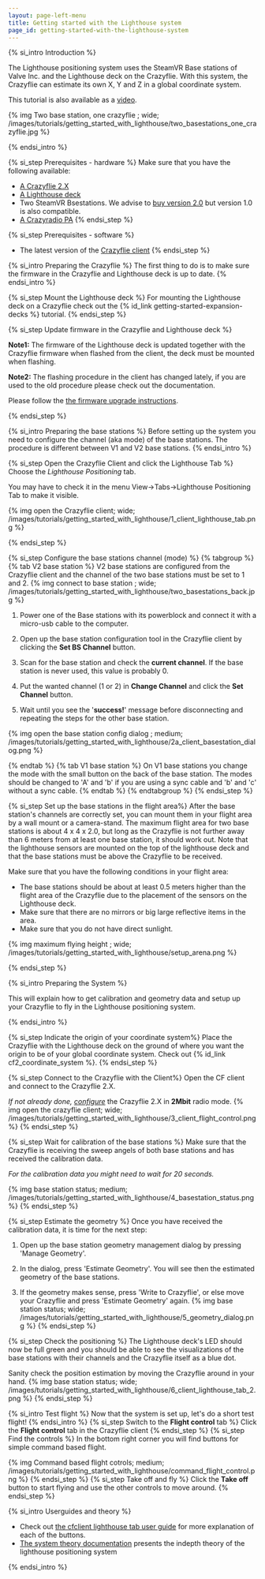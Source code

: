 ```yaml
---
layout: page-left-menu
title: Getting started with the Lighthouse system
page_id: getting-started-with-the-lighthouse-system
---
```


{% si_intro Introduction %}

The Lighthouse positioning system uses the SteamVR Base stations of Valve Inc. and the Lighthouse deck on the Crazyflie. With this system, the Crazyflie can estimate its own X, Y and Z in a global coordinate system.

This tutorial is also available as a [video](https://www.youtube.com/watch?v=DCEHht72B08).

{% img Two base station, one crazyflie ; wide; /images/tutorials/getting_started_with_lighthouse/two_basestations_one_crazyflie.jpg %}

{% endsi_intro %}

{% si_step  Prerequisites - hardware %}
Make sure that you have the following available:
* [A Crazyflie 2.X](https://store.bitcraze.io/products/crazyflie-2-1)
* [A Lighthouse deck](https://store.bitcraze.io/products/lighthouse-positioning-deck)
* Two SteamVR Bsestations. We advise to [buy version 2.0](https://store.bitcraze.io/products/lighthouse-v2-base-station) but version 1.0 is also compatible.
* [A Crazyradio PA](https://store.bitcraze.io/products/crazyradio-pa)
{% endsi_step %}

{% si_step  Prerequisites - software %}
* The latest version of the [Crazyflie client](https://github.com/bitcraze/crazyflie-clients-python/releases)
{% endsi_step %}



{% si_intro Preparing the Crazyflie %}
The first thing to do is to make sure the firmware in the Crazyflie and Lighthouse deck is up to date.
{% endsi_intro %}

{% si_step Mount the Lighthouse deck %}
For mounting the Lighthouse deck on a Crazyflie check out the {% id_link getting-started-expansion-decks %} tutorial.
{% endsi_step %}

{% si_step Update firmware in the Crazyflie and Lighthouse deck %}

**Note1:** The firmware of the Lighthouse deck is updated together with the Crazyflie firmware when flashed from the client,
the deck must be mounted when flashing.

**Note2:** The flashing procedure in the client has changed lately, if you are used to the old procedure please check out the documentation.

Please follow the [the firmware upgrade instructions](/documentation/repository/crazyflie-clients-python/master/userguides/userguide_client/#firmware-upgrade).

{% endsi_step %}


{% si_intro Preparing the base stations %}
Before setting up the system you need to configure the channel (aka mode) of the base stations. The procedure is different between V1 and V2 base stations.
{% endsi_intro %}


{% si_step Open the Crazyflie Client and click the Lighthouse Tab %}
Choose the _Lighthouse Positioning_ tab.

You may have to check it in the menu View->Tabs->Lighthouse Positioning Tab to make it visible.

{% img open the Crazyflie client; wide; /images/tutorials/getting_started_with_lighthouse/1_client_lighthouse_tab.png %}

{% endsi_step %}


{% si_step Configure the base stations channel (mode) %}
{% tabgroup %}
{% tab V2 base station %}
V2 base stations are configured from the Crazyflie client and the channel of the two base stations must be set to 1 and 2.
{% img connect to base station ; wide; /images/tutorials/getting_started_with_lighthouse/two_basestations_back.jpg %}
1. Power one of the Base stations with its powerblock and connect it with a micro-usb cable to the computer.

2. Open up the base station configuration tool in the Crazyflie client by clicking the **Set BS Channel** button.

3. Scan for the base station and check the **current channel**. If the base station is never used, this value is probably 0.

4. Put the wanted channel (1 or 2) in **Change Channel** and click the **Set Channel** button.

5. Wait until you see the '**success!**' message before disconnecting and repeating the steps for the other base station.

{% img open the base station config dialog ; medium; /images/tutorials/getting_started_with_lighthouse/2a_client_basestation_dialog.png %}


{% endtab %}
{% tab V1 base station %}
On V1 base stations you change the mode with the small button on the back of the base station. The modes should be changed to 'A' and 'b' if you are using a sync cable and 'b' and 'c' without a sync cable.
{% endtab %}
{% endtabgroup %}
{% endsi_step %}


{% si_step Set up the base stations in the flight area%}
After the base station's channels are correctly set, you can mount them in your flight area by a wall mount or a camera-stand. The maximum flight area for two base stations is about 4 x 4 x 2.0, but long as the Crazyflie is not further away than 6 meters from at least one base station, it should work out. Note that the lighthouse sensors are mounted on the top of the lighthouse deck and that the base stations must be above the Crazyflie to be received.

Make sure that you have the following conditions in your flight area:
* The base stations should be about at least 0.5 meters higher than the flight area of the Crazyflie due to the placement of the sensors on the Lighthouse deck.
* Make sure that there are no mirrors or big large reflective items in the area.
* Make sure that you do not have direct sunlight.

{% img maximum flying height ; wide; /images/tutorials/getting_started_with_lighthouse/setup_arena.png %}


{% endsi_step %}

{% si_intro Preparing the System %}

This will explain how to get calibration and geometry data and setup up your Crazyflie to fly in the Lighthouse positioning system.

{% endsi_intro %}



{% si_step Indicate the origin of your coordinate system%}
Place the Crazyflie with the Lighthouse deck on the ground of where you want the origin to be of your global coordinate system. Check out {% id_link cf2_coordinate_system %}.
{% endsi_step %}

{% si_step Connect to the Crazyflie with the Client%}
Open the CF client and connect to the Crazyflie 2.X.

_If not already done, [configure](/documentation/repository/crazyflie-clients-python/master/userguides/userguide_client#firmware-configuration)_
the Crazyflie 2.X in __2Mbit__ radio mode.
{% img open the crazyflie client; wide; /images/tutorials/getting_started_with_lighthouse/3_client_flight_control.png %}
{% endsi_step %}

{% si_step Wait for calibration of the base stations %}
Make sure that the Crazyflie is receiving the sweep angels of both base stations and has received the calibration data.

_For the calibration data you might need to wait for 20 seconds._

{% img base station status; medium; /images/tutorials/getting_started_with_lighthouse/4_basestation_status.png %}
{% endsi_step %}

{% si_step Estimate the geometry %}
Once you have received the calibration data, it is time for the next step:

1. Open up the base station geometry management dialog by pressing 'Manage Geometry'.

2. In the dialog, press 'Estimate Geometry'. You will see then the estimated geometry of the base stations.

3. If the geometry makes sense, press 'Write to Crazyflie', or else move your Crazyflie and press 'Estimate Geometry' again.
{% img base station status; wide; /images/tutorials/getting_started_with_lighthouse/5_geometry_dialog.png %}
{% endsi_step %}

{% si_step Check the positioning %}
The Lighthouse deck's LED should now be full green and you should be able to see the visualizations of the base stations with their channels and the Crazyflie itself as a blue dot.

Sanity check the position estimation by moving the Crazyflie around in your hand.
{% img base station status; wide; /images/tutorials/getting_started_with_lighthouse/6_client_lighthouse_tab_2.png %}
{% endsi_step %}

{% si_intro Test flight %}
Now that the system is set up, let's do a short test flight!
{% endsi_intro %}
{% si_step Switch to the **Flight control** tab %}
Click the **Flight control** tab in the Crazyflie client
{% endsi_step %}
{% si_step Find the controls %}
In the bottom right corner you will find buttons for simple command based flight.

{% img Command based flight cotrols; medium; /images/tutorials/getting_started_with_lighthouse/command_flight_control.png %}
{% endsi_step %}
{% si_step Take off and fly %}
Click the **Take off** button to start flying and use the other controls to move around.
{% endsi_step %}

{% si_intro Userguides and theory %}

* Check out [the cfclient lighthouse tab user guide](/documentation/repository/crazyflie-clients-python/master/userguides/userguide_client/lighthouse_tab/) for more explanation of each of the buttons.
* [The system theory documentation](/documentation/repository/crazyflie-firmware/master/functional-areas/lighthouse/) presents the indepth theory of the lighthouse positioning system

{% endsi_intro %}
